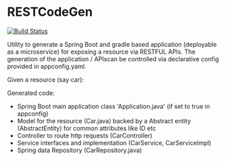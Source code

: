 # RESTCodeGen
[![Build Status](https://travis-ci.org/MrBhatt/RESTCodeGen.svg?branch=master)](https://travis-ci.org/MrBhatt/RESTCodeGen)

Utility to generate a Spring Boot and gradle based application (deployable as a microservice) for exposing a resource via RESTFUL APIs. The generation of the application / APIscan be controlled via declarative config provided in appconfig.yaml. 

Given a resource (say car):

Generated code:
 - Spring Boot main application class 'Application.java' (if set to true in appconfig)
 - Model for the resource (Car.java) backed by a Abstract entity (AbstractEntity) for common attributes like ID etc
 - Controller to route http requests (CarController)
 - Service interfaces and implementation (CarService, CarServiceImpl)
 - Spring data Repository (CarRepository.java)

